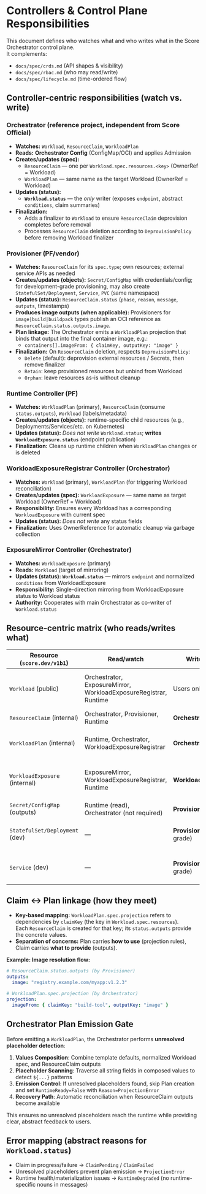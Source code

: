 
# Controllers & Control Plane Responsibilities

This document defines who watches what and who writes what in the Score Orchestrator control plane.  
It complements:
- `docs/spec/crds.md` (API shapes & visibility)
- `docs/spec/rbac.md` (who may read/write)
- `docs/spec/lifecycle.md` (time-ordered flow)

## Controller-centric responsibilities (watch vs. write)

### Orchestrator (reference project, independent from Score Official)
- **Watches:** `Workload`, `ResourceClaim`, `WorkloadPlan`
- **Reads:** **Orchestrator Config** (ConfigMap/OCI) and applies Admission
- **Creates/updates (spec):**
  - `ResourceClaim` — one per `Workload.spec.resources.<key>` (OwnerRef = Workload)
  - `WorkloadPlan` — same name as the target Workload (OwnerRef = Workload)
- **Updates (status):**
  - **`Workload.status`** — the *only* writer (exposes `endpoint`, abstract `conditions`, claim summaries)
- **Finalization:**
  - Adds a finalizer to `Workload` to ensure `ResourceClaim` deprovision completes before removal
  - Processes `ResourceClaim` deletion according to `DeprovisionPolicy` before removing Workload finalizer

### Provisioner (PF/vendor)
- **Watches:** `ResourceClaim` for its `spec.type`; own resources; external service APIs as needed
- **Creates/updates (objects):** `Secret/ConfigMap` with credentials/config; for development-grade provisioning, may also create `StatefulSet/Deployment`, `Service`, `PVC` (same namespace)
- **Updates (status):** `ResourceClaim.status` (`phase`, `reason`, `message`, `outputs`, timestamps)
- **Produces image outputs (when applicable):** Provisioners for `image|build|buildpack` types publish an OCI reference as `ResourceClaim.status.outputs.image`.
- **Plan linkage:** The Orchestrator emits a `WorkloadPlan` projection that binds that output into the final container image, e.g.:
  - `containers[].imageFrom: { claimKey, outputKey: "image" }`
- **Finalization:** On `ResourceClaim` deletion, respects `DeprovisionPolicy`:
  - `Delete` (default): deprovision external resources / Secrets, then remove finalizer
  - `Retain`: keep provisioned resources but unbind from Workload
  - `Orphan`: leave resources as-is without cleanup

### Runtime Controller (PF)
- **Watches:** `WorkloadPlan` (primary), `ResourceClaim` (consume `status.outputs`), `Workload` (labels/metadata)
- **Creates/updates (objects):** runtime-specific child resources (e.g., Deployments/Services/etc. on Kubernetes)
- **Updates (status):** *Does not write* `Workload.status`; **writes `WorkloadExposure.status`** (endpoint publication)
- **Finalization:** Cleans up runtime children when `WorkloadPlan` changes or is deleted

### WorkloadExposureRegistrar Controller (Orchestrator)
- **Watches:** `Workload` (primary), `WorkloadPlan` (for triggering Workload reconciliation)
- **Creates/updates (spec):** `WorkloadExposure` — same name as target Workload (OwnerRef = Workload)
- **Responsibility:** Ensures every Workload has a corresponding `WorkloadExposure` with current spec
- **Updates (status):** *Does not write* any status fields
- **Finalization:** Uses OwnerReference for automatic cleanup via garbage collection

### ExposureMirror Controller (Orchestrator)
- **Watches:** `WorkloadExposure` (primary)
- **Reads:** `Workload` (target of mirroring)
- **Updates (status):** **`Workload.status`** — mirrors `endpoint` and normalized `conditions` from WorkloadExposure
- **Responsibility:** Single-direction mirroring from WorkloadExposure status to Workload status
- **Authority:** Cooperates with main Orchestrator as co-writer of `Workload.status`

## Resource-centric matrix (who reads/writes what)

| Resource (`score.dev/v1b1`) | Read/watch                                 | Write (spec/create)           | Write (status)            | Notes |
|---|---|---|---|---|
| `Workload` (public)         | Orchestrator, ExposureMirror, WorkloadExposureRegistrar, Runtime | Users only                    | **Orchestrator + ExposureMirror** | Orchestrator attaches a finalizer; ExposureMirror handles endpoint/conditions |
| `ResourceClaim` (internal) | Orchestrator, Provisioner, Runtime       | **Orchestrator**              | **Provisioner**           | One per `resources.<key>` |
| `WorkloadPlan` (internal)   | Runtime, Orchestrator, WorkloadExposureRegistrar | **Orchestrator** (single writer) | —                      | Same name as Workload; OwnerRef = Workload |
| `WorkloadExposure` (internal) | ExposureMirror, WorkloadExposureRegistrar, Runtime | **WorkloadExposureRegistrar** | **Runtime Controllers**   | Same name as Workload; OwnerRef = Workload; hidden from users |
| `Secret/ConfigMap` (outputs) | Runtime (read), Orchestrator (not required) | **Provisioner**              | —                         | Same namespace; hidden from users |
| `StatefulSet/Deployment` (dev) | —                                       | **Provisioner** (development-grade) | —                         | Development-grade provisioning only; same namespace |
| `Service` (dev)             | —                                       | **Provisioner** (development-grade) | —                         | Development-grade provisioning only; same namespace |

## Claim ↔ Plan linkage (how they meet)
- **Key-based mapping:** `WorkloadPlan.spec.projection` refers to dependencies by `claimKey` (the key in `Workload.spec.resources`).  
  Each `ResourceClaim` is created for that key; its `status.outputs` provide the concrete values.
- **Separation of concerns:** Plan carries **how to use** (projection rules), Claim carries **what to provide** (outputs).

**Example: Image resolution flow:**
```yaml
# ResourceClaim.status.outputs (by Provisioner)
outputs:
  image: "registry.example.com/myapp:v1.2.3"

# WorkloadPlan.spec.projection (by Orchestrator)  
projection:
  imageFrom: { claimKey: "build-tool", outputKey: "image" }
```

## Orchestrator Plan Emission Gate

Before emitting a `WorkloadPlan`, the Orchestrator performs **unresolved placeholder detection**:

1. **Values Composition**: Combine template defaults, normalized Workload spec, and ResourceClaim outputs
2. **Placeholder Scanning**: Traverse all string fields in composed values to detect `${...}` patterns
3. **Emission Control**: If unresolved placeholders found, skip Plan creation and set `RuntimeReady=False` with `Reason=ProjectionError`
4. **Recovery Path**: Automatic reconciliation when ResourceClaim outputs become available

This ensures no unresolved placeholders reach the runtime while providing clear, abstract feedback to users.

## Error mapping (abstract reasons for `Workload.status`)
- Claim in progress/failure → `ClaimPending` / `ClaimFailed`
- Unresolved placeholders prevent plan emission → `ProjectionError`
- Runtime health/materialization issues → `RuntimeDegraded` (no runtime-specific nouns in messages)
